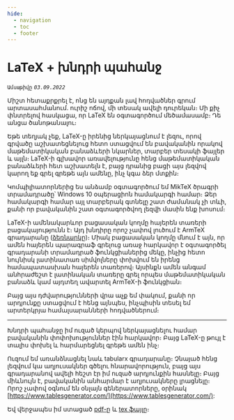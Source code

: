 ```yaml
---
hide:
  - navigation
  - toc
  - footer
---
```


# LaTeX + խնդրի պահանջ
`Ամսաթիվը` _`03.09.2022`_

Միշտ հետաքրքրել է, ոնց են այդքան լավ հոդվածներ գրում արտասահմանում․ ուրիշ ոճով, մի տեսակ ավելի դուրեկան։ Մի քիչ փնտրելով հասկացա, որ LaTeX են օգտագործում մեծամասամբ։ Դե անցա ծանոթանալու։

Եթե տեղյակ չեք, LaTeX-ը իրենից ներկայացնում է լեզու, որով գրվածը աշխատեցնելուց հետո ստացվում են բավականին որակով մաթեմատիկական բանաձևերի նկարներ, տարբեր տեսակի ֆայլեր և այլն։ LaTeX-ի գլխավոր առավելությունը հենց մաթեմատիկական բանաձևերի հետ աշխատելն է, բայց դրանից բացի այս լեզվով կարող եք գրել գրեթե այն ամենը, ինչ կգա ձեր մտքին։

Կոմպիլիատորներից ես անձամբ օգտագործում եմ MikTeX ծրագրի տրամադրածը՝ Windows 10 օպերացիոն համակարգի համար։ Ձեր համակարգի համար այլ տարբերակ գտնելը շատ ժամանակ չի տևի, քանի որ բավականին շատ օգտագործվող լեզվի մասին ենք խոսում։

LaTeX-ի ամենակարևոր բացասական կողմը հայերեն տառերի բացակայությունն է։ Այդ խնդիրը որոշ չափով լուծում է ArmTeX գրադարանը ([ձեռնարկը](https://ctan.um.ac.ir/language/armenian/armtex/manual.pdf))։ Միակ բացասական կողմը մնում է այն, որ ամեն հայերեն պարագրաֆ գրելուց առաջ հարկավոր է օգտագործել գրադարանի տրամադրած ֆունկցիաներից մեկը, ինչից հետո նույնիսկ լատինատառ սիմվոլները փոխվում են իրենց համապատասխան հայերեն տառերով։ Այսինքն ամեն անգամ անհրաժեշտ է լատինական տառերը գրել որպես մաթեմատիկական բանաձև կամ այդտեղ ավարտել ArmTeX-ի ֆունկցիան։

Բայց այս դժվարությունների վրա աչք եմ փակում, քանի որ արդյունքը ստացվում է հենց այնպես, ինչպիսին տեսել եմ արտերկրյա համալսարանների հոդվածներում։

---

Խնդրի պահանջը իմ ուզած կերպով ներկայացնելու համար բավականին փոփոխություններ էին հարկավոր։ Բայց LaTeX-ը թույլ է տալիս փոխել և հարմարեցնել գրեթե ամեն ինչ։

Ուզում եմ առանձնացնել նաև tabularx գրադարանը։ Չնայած հենց լեզվում կա աղյուսակներ գծելու հնարավորություն, բայց այս գրադարանով ավելի հեշտ էր իմ ուզած արդյունքին հասնելը։ Բայց միևնույն է, բավականին անհարմար է աղյուսակները լրացնելը։ Որոշ չափով օգնում են օնլայն գեներատորները, օրինակ [https://www.tablesgenerator.com/](https://www.tablesgenerator.com/):

Եվ վերջապես իմ ստացած [pdf-ը](https://github.com/HamletPetrosyan/3angle/tree/main/fkp/cptest.pdf) և [tex ֆայլը](https://github.com/HamletPetrosyan/3angle/tree/main/fkp/cptest.tex)։

